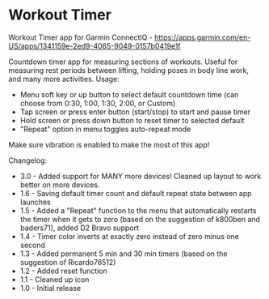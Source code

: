 # Workout Timer
Workout Timer app for Garmin ConnectIQ - https://apps.garmin.com/en-US/apps/1341159e-2ed9-4065-9049-0157b0419e1f

Countdown timer app for measuring sections of workouts. Useful for measuring rest periods between lifting, holding poses in body line work, and many more activities.
Usage:
* Menu soft key or up button to select default countdown time (can choose from 0:30, 1:00, 1:30, 2:00, or Custom)
* Tap screen or press enter button (start/stop) to start and pause timer
* Hold screen or press down button to reset timer to selected default
* "Repeat" option in menu toggles auto-repeat mode

Make sure vibration is enabled to make the most of this app!

Changelog:
* 3.0 - Added support for MANY more devices! Cleaned up layout to work better on more devices.
* 1.6 - Saving default timer count and default repeat state between app launches
* 1.5 - Added a "Repeat" function to the menu that automatically restarts the timer when it gets to zero (based on the suggestion of k800ben and baders71), added D2 Bravo support
* 1.4 - Timer color inverts at exactly zero instead of zero minus one second
* 1.3 - Added permanent 5 min and 30 min timers (based on the suggestion of Ricardo76512)
* 1.2 - Added reset function
* 1.1 - Cleaned up icon
* 1.0 - Initial release
